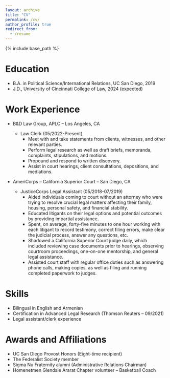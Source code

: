 ```yaml
---
layout: archive
title: "CV"
permalink: /cv/
author_profile: true
redirect_from:
  - /resume
---
```


{% include base_path %}

Education
======
* B.A. in Political Science/International Relations, UC San Diego, 2019
* J.D., University of Cincinnati College of Law, 2024 (expected)

Work Experience
======
* B&D Law Group, APLC – Los Angeles, CA
  * Law Clerk (05/2022-Present)
    * Meet with and take statements from clients, witnesses, and other relevant parties.
    * Perform legal research as well as draft briefs, memoranda, complaints, stipulations, and motions.
    * Propound and respond to written discovery.
    * Assist in court hearings, client consultations, depositions, and mediations.

* AmeriCorps – California Superior Court – San Diego, CA
   * JusticeCorps Legal Assistant (05/2018-07/2019) 
     * Aided individuals coming to court without an attorney who were trying to resolve crucial legal matters affecting their family, housing, personal safety, and financial stability.
     * Educated litigants on their legal options and potential outcomes by providing impartial assistance.
     * Spent, on average, forty-five minutes to one hour working with each litigant to record testimony, correct filing errors, make clear the judicial process, answer any questions, etc.
     * Shadowed a California Superior Court judge daily, which included reviewing case documents prior to hearings, observing courtroom proceedings, one-on-one mentorship, and general legal assistance.
     * Assisted court staff with regular office duties such as answering phone calls, making copies, as well as filing and running completed paperwork to judges.
  
Skills
======
* Bilingual in English and Armenian
* Certification in Advanced Legal Research (Thomson Reuters – 09/2021)
* Legal assistant/clerk experience
  
Awards and Affiliations
======
* UC San Diego Provost Honors (Eight-time recipient) 
* The Federalist Society member
* Sigma Nu Fraternity alumni (Administrative Relations Chairman)
* Homenetmen Glendale Ararat Chapter volunteer – Basketball Coach
  

